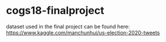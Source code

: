 # cogs18-finalproject
dataset used in the final project can be found here: https://www.kaggle.com/manchunhui/us-election-2020-tweets
